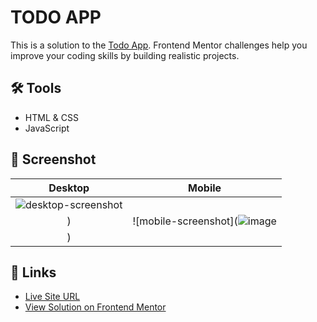 # TODO APP

This is a solution to the [Todo App](https://www.frontendmentor.io/challenges/todo-app-Su1_KokOW/hub). Frontend Mentor challenges help you improve your coding skills by building realistic projects.

## 🛠️ Tools
- HTML & CSS
- JavaScript


## 📸 Screenshot

| Desktop | Mobile |
| :----------------: | :---------------: |
| ![desktop-screenshot](https://github.com/ShinobiKoda/todo-app/assets/145020092/0710fca9-5709-4175-9d09-09e5b40c6b7b)
) | ![mobile-screenshot](![image](https://github.com/ShinobiKoda/todo-app/assets/145020092/4592d708-1d8e-4286-a676-734582483836)
) |

## 🔗 Links

- [Live Site URL](https://shinobikoda.github.io/manage-landing-page/)
- [View Solution on Frontend Mentor](https://www.frontendmentor.io/challenges/manage-landing-page-SLXqC6P5/hub?share=true)
